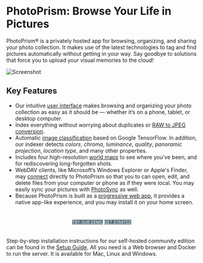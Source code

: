 # PhotoPrism: Browse Your Life in Pictures

PhotoPrism® is a privately hosted app for browsing, organizing, and sharing your photo collection. 
It makes use of the latest technologies to tag and find pictures automatically without getting in your way. 
Say goodbye to solutions that force you to upload your visual memories to the cloud!

![Screenshot](https://dl.photoprism.org/assets/img/preview.jpg)

## Key Features ##

* Our intuitive [user interface](https://demo.photoprism.org/) makes browsing and organizing your photo collection as easy as
  it should be — whether it’s on a phone, tablet, or desktop computer.
* Index everything without worrying about duplicates or [RAW to JPEG conversion](developer-guide/media/raw.md).
* Automatic [image classification](developer-guide/metadata/classification.md)
  based on Google TensorFlow. In addition, our indexer detects _colors_, _chroma_, _luminance_, _quality_, _panoramic projection_,
  _location type_, and many other properties.
* Includes four high-resolution [world maps](https://demo.photoprism.org/places) to see where you've been,
  and for rediscovering long-forgotten shots.
* WebDAV clients, like Microsoft’s Windows Explorer or Apple's Finder, may
  [connect](user-guide/sync/webdav.md) directly to PhotoPrism so that you to can open,
  edit, and delete files from your computer or phone as if they were local.
  You may easily sync your pictures with [PhotoSync](https://www.photosync-app.com/) as well.
* Because PhotoPrism is built as a [progressive web app](https://developer.mozilla.org/en-US/docs/Web/Progressive_web_apps), 
  it provides a native app-like experience, and you may install it on your home screen.

<p style="text-align: center; padding: 20px 4px;">
<a class="md-button" style="background-color: #546e7a; font-size: 0.66rem; font-weight: normal; color: white" href="https://demo.photoprism.org/" target="_blank">TRY OUR DEMO</a>
<a class="md-button" style="background-color: #546e7a; font-size: 0.66rem; font-weight: normal; color: white" href="/getting-started/">GET STARTED</a>
</p>

Step-by-step installation instructions for our self-hosted community edition can be found 
in the [Setup Guide](getting-started/index.md).
All you need is a Web browser and Docker to run the server. It is available for Mac, Linux and Windows.
